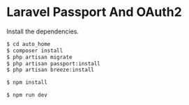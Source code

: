 # Laravel Passport And OAuth2
Install the dependencies.

```sh
$ cd auto_home
$ composer install
$ php artisan migrate
$ php artisan passport:install
$ php artisan breeze:install

$ npm install

$ npm run dev
```
